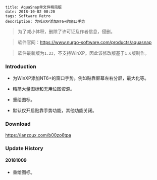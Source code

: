 ```
title: AquaSnap单文件精简版
date: 2018-10-02 00:20
tags: Software Retro
description: 为WinXP添加NT6+的窗口手势
```

> 为了减小体积，删除了许可证及作者信息，侵删。

> 软件官网：<https://www.nurgo-software.com/products/aquasnap>

> 软件最新版为`1.23`，不支持WinXP。因此该修改版基于`1.6`版制作。

### Introduction

* 为WinXP添加NT6+的窗口手势。例如贴靠屏幕左右分屏，最大化等。

* 精简大量图标和无用位图资源。

* 重绘图标。

* 默认仅开启贴靠手势功能，其他功能关闭。

### Download

<https://lanzoux.com/b00zo6tpa>

### Update History

#### 20181009

* 重绘图标。
